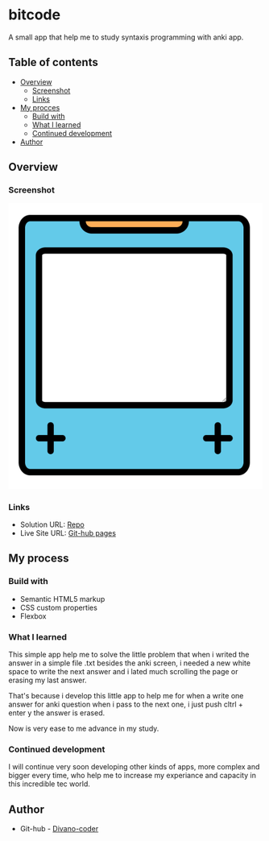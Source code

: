 # bitcode

A small app that help me to study syntaxis programming with anki app.

## Table of contents

- [Overview](#overview)
  - [Screenshot](#screenshot)
  - [Links](#links)
- [My procces](#my-process)
  - [Build with](#build-with)
  - [What I learned](#what-i-learned)
  - [Continued development](#continued-development)
- [Author](#author)

## Overview

### Screenshot

![Screenshot of the app "bitcode"](./assets/bitcode.png)

### Links

- Solution URL: [Repo]()
- Live Site URL: [Git-hub pages]()

## My process

### Build with

- Semantic HTML5 markup
- CSS custom properties
- Flexbox

### What I learned

This simple app help me to solve the little problem that when i writed the answer in a simple file .txt besides the anki screen, i needed a new white space to write the next answer and i lated much scrolling the page or erasing my last answer.

That's because i develop this little app to help me for when a write one answer for anki question when i pass to the next one, i just push cltrl + enter y the answer is erased.

Now is very ease to me advance in my study.

### Continued development

I will continue very soon developing other kinds of apps, more complex and bigger every time, who help me to increase my experiance and capacity in this incredible tec world.

## Author

- Git-hub - [Divano-coder](https://github.com/Divano-coder)
